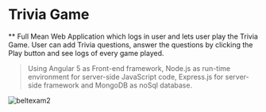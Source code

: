 # Trivia Game
** Full Mean Web Application which logs in user and lets user play the Trivia Game. User can add Trivia questions, answer the questions by 
clicking the Play button and see logs of every game played. 

> Using Angular 5 as Front-end framework, Node.js as run-time environment for server-side JavaScript code, Express.js for server-side framework and MongoDB as noSql database.

![beltexam2](https://user-images.githubusercontent.com/13756917/35623440-7eea32e8-0640-11e8-8f51-fa9b95cbd738.png)
